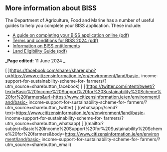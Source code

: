 ##  More information about BISS

The Department of Agriculture, Food and Marine has a number of useful guides
to help you complete your BISS application. These include:

  * [ A guide on completing your BISS application online (pdf) ](https://www.gov.ie/pdf/?file=https://assets.gov.ie/248929/718964fb-3c3b-4f57-91a0-025c0b191cb2.pdf#page=null)
  * [ Terms and conditions for BISS 2024 (pdf) ](https://www.gov.ie/pdf/?file=https://assets.gov.ie/266405/318c630d-b5f7-48a6-bcf9-4f5332d6863a.pdf#page=null)
  * [ Information on BISS entitlements ](https://www.gov.ie/en/service/3f1f2-transferring-farm-entitlements/#transfer-of-payment-entitlements)
  * [ Land Eligibility Guide (pdf) ](https://www.gov.ie/pdf/?file=https://assets.gov.ie/120268/2e4c4b6a-62b2-4985-821d-780d2a3ab2b8.pdf#page=null)

_**Page edited:** 11 June 2024 _

[
](https://facebook.com/sharer/sharer.php?u=https://www.citizensinformation.ie/en/environment/land/basic-
income-support-for-sustainability-scheme-for-
farmers/?utm_source=sharebutton_facebook) [
](https://twitter.com/intent/tweet/?text=Basic%20Income%20Support%20for%20Sustainability%20Scheme%20for%20farmers&url=https://www.citizensinformation.ie/en/environment/land/basic-
income-support-for-sustainability-scheme-for-
farmers/?utm_source=sharebutton_twitter) [
](whatsapp://send?text=https://www.citizensinformation.ie/en/environment/land/basic-
income-support-for-sustainability-scheme-for-
farmers/?utm_source=sharebutton_whatsapp) [
](mailto:?subject=Basic%20Income%20Support%20for%20Sustainability%20Scheme%20for%20farmers&body=https://www.citizensinformation.ie/en/environment/land/basic-
income-support-for-sustainability-scheme-for-
farmers/?utm_source=sharebutton_email) [ ](javascript:void\(0\))
